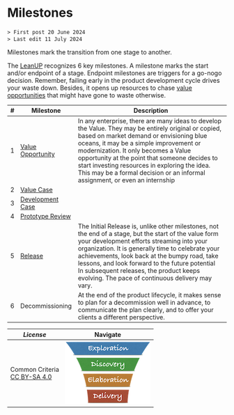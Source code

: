 # Milestones

```text
> First post 20 June 2024
> Last edit 11 July 2024
```

Milestones mark the transition from one stage to another.

The [LeanUP](/LeanUP/Overview/leanup.md) recognizes 6 key milestones. A milestone marks the start and/or endpoint of a stage. Endpoint milestones are triggers for a go-nogo decision. Remember, failing early in the product development cycle drives your waste down. Besides, it opens up resources to chase [value opportunities](/LeanUP/Artefacts/val-oppo.md) that might have gone to waste otherwise.

| # | Milestone | Description |
| ----------- | ----------- | ----------- |
| 1 | [Value Opportunity](/LeanUP/Artefacts/val-oppo.md) | In any enterprise, there are many ideas to develop the Value. They may be entirely original or copied, based on market demand or envisioning blue oceans, it may be a simple improvement or modernization. It only becomes a Value opportunity at the point that someone decides to start investing resources in exploring the idea. This may be a formal decision or an informal assignment, or even an internship |
| 2 | [Value Case](/LeanUP/Artefacts/val-case.md) |  |
| 3 | [Development Case](/LeanUP/Artefacts/dev-case.md) | |
| 4 | [Prototype Review](/LeanUP/Artefacts/pro-review.md) | |
| 5 | [Release](/LeanUP/Artefacts/rel-review.md) | The Initial Release is, unlike other milestones, not the end of a stage, but the start of the value form your development efforts streaming into your organization. It is generally time to celebrate your achievements, look back at the bumpy road, take lessons, and look forward to the future potential<br>In subsequent releases, the product keeps evolving. The pace of continuous delivery may vary. |
| 6 | Decommissioning | At the end of the product lifecycle, it makes sense to plan for a decommission well in advance, to communicate the plan clearly, and to offer your clients a different perspective. |

| *License* | Navigate |
| - | - |
|Common Criteria</BR>[CC BY-SA 4.0](https://creativecommons.org/licenses/by-sa/4.0/deed.en) | [![LeanUP Logo](/LeanUP/Images/leanupLogo-s.png)](/LeanUP/Overview/leanup.md) |
